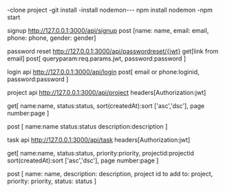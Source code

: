 -clone project
-git install
-install nodemon--- npm install nodemon
-npm start 


signup
http://127.0.0.1:3000/api/signup
post
[name: name,
email: email,
phone: phone,
gender: gender]


password reset
http://127.0.0.1:3000/api/passwordreset/{jwt}
get[link from email]
post[
    queryparam:req.params.jwt,
    password:password
]



login api
http://127.0.0.1:3000/api/login
post[
    email or phone:loginid,
    password:password
]


project api
http://127.0.0.1:3000/api/project
headers[Authorization:jwt]

get[
    name:name,
    status:status,
    sort(createdAt):sort ['asc','dsc'],
    page number:page
]

post [
    name:name
    status:status
    description:description
]


task api
http://127.0.0.1:3000/api/task
headers[Authorization:jwt]

get[
    name:name,
    status:status,
    priority:priority,
    projectid:projectid
    sort(createdAt):sort ['asc','dsc'],
    page number:page
]

post [
    name: name,
    description: description,
    project id to add to: project,
    priority: priority,
    status: status
]